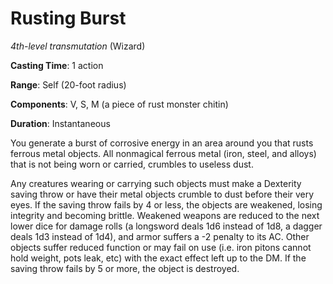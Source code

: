 # Rusting Burst
*4th-level transmutation* (Wizard)

**Casting Time**: 1 action

**Range**: Self (20-foot radius)

**Components**: V, S, M (a piece of rust monster chitin)

**Duration**: Instantaneous

You generate a burst of corrosive energy in an area around you that rusts ferrous metal objects. All nonmagical ferrous metal (iron, steel, and alloys) that is not being worn or carried, crumbles to useless dust.

Any creatures wearing or carrying such objects must make a Dexterity saving throw or have their metal objects crumble to dust before their very eyes. If the saving throw fails by 4 or less, the objects are weakened, losing integrity and becoming brittle. Weakened weapons are reduced to the next lower dice for damage rolls (a longsword deals 1d6 instead of 1d8, a dagger deals 1d3 instead of 1d4), and armor suffers a -2 penalty to its AC. Other objects suffer reduced function or may fail on use (i.e. iron pitons cannot hold weight, pots leak, etc) with the exact effect left up to the DM. If the saving throw fails by 5 or more, the object is destroyed.
